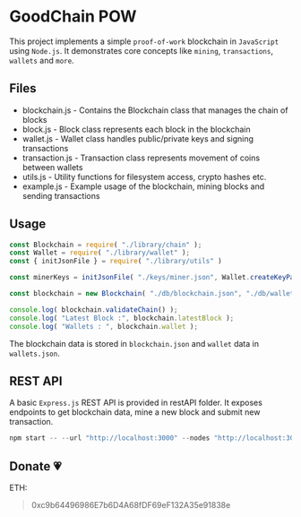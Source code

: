 # GoodChain POW

This project implements a simple `proof-of-work` blockchain in `JavaScript` using `Node.js`. It demonstrates core concepts like `mining`, `transactions`, `wallets` and `more`.

## Files

* blockchain.js - Contains the Blockchain class that manages the chain of blocks
* block.js - Block class represents each block in the blockchain
* wallet.js - Wallet class handles public/private keys and signing transactions
* transaction.js - Transaction class represents movement of coins between wallets
* utils.js - Utility functions for filesystem access, crypto hashes etc.
* example.js - Example usage of the blockchain, mining blocks and sending transactions

## Usage

```js
const Blockchain = require( "./library/chain" );
const Wallet = require( "./library/wallet" );
const { initJsonFile } = require( "./library/utils" )

const minerKeys = initJsonFile( "./keys/miner.json", Wallet.createKeyPair() );

const blockchain = new Blockchain( "./db/blockchain.json", "./db/wallets.json", "GoodChain", minerKeys );

console.log( blockchain.validateChain() );
console.log( "Latest Block :", blockchain.latestBlock );
console.log( "Wallets : ", blockchain.wallet );
```

The blockchain data is stored in `blockchain.json` and `wallet` data in `wallets.json`.

## REST API

A basic `Express.js` REST API is provided in restAPI folder. It exposes endpoints to get blockchain data, mine a new block and submit new transaction.

```js
npm start -- --url "http://localhost:3000" --nodes "http://localhost:3001" --blockchainFile "./db/blockchain.json" --walletsFile "./db/wallets.json" --minerKeysFile "./keys/miner.json" --blockchainName "GoodChain" --nodes "http://localhost:3001"
```

## Donate :heartpulse:

ETH:
> 0xc9b64496986E7b6D4A68fDF69eF132A35e91838e
